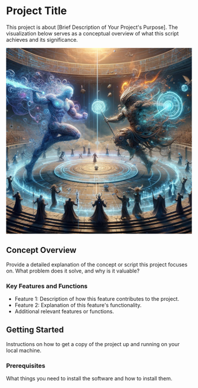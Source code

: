 # Project Title

This project is about [Brief Description of Your Project's Purpose]. The visualization below serves as a conceptual overview of what this script achieves and its significance.

![Alt text for your image](b.webp)

## Concept Overview

Provide a detailed explanation of the concept or script this project focuses on. What problem does it solve, and why is it valuable?

### Key Features and Functions

- Feature 1: Description of how this feature contributes to the project.
- Feature 2: Explanation of this feature's functionality.
- Additional relevant features or functions.

## Getting Started

Instructions on how to get a copy of the project up and running on your local machine.

### Prerequisites

What things you need to install the software and how to install them.






